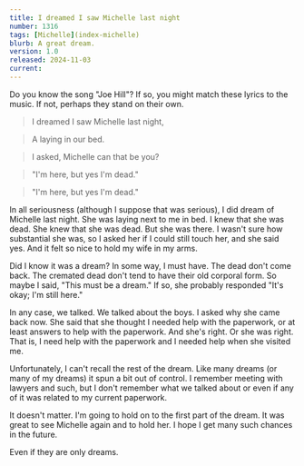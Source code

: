 ```yaml
---
title: I dreamed I saw Michelle last night
number: 1316
tags: [Michelle](index-michelle)
blurb: A great dream.
version: 1.0
released: 2024-11-03
current: 
---
```

Do you know the song "Joe Hill"? If so, you might match these lyrics to the music. If not, perhaps they stand on their own.

> I dreamed I saw Michelle last night,

> A laying in our bed.

> I asked, Michelle can that be you?

> "I'm here, but yes I'm dead." 

> "I'm here, but yes I'm dead."

In all seriousness (although I suppose that was serious), I did dream of Michelle last night. She was laying next to me in bed. I knew that she was dead. She knew that she was dead. But she was there. I wasn't sure how substantial she was, so I asked her if I could still touch her, and she said yes. And it felt so nice to hold my wife in my arms. 

Did I know it was a dream? In some way, I must have. The dead don't come back. The cremated dead don't tend to have their old corporal form. So maybe I said, "This must be a dream." If so, she probably responded "It's okay; I'm still here."

In any case, we talked. We talked about the boys. I asked why she came back now. She said that she thought I needed help with the paperwork, or at least answers to help with the paperwork. And she's right. Or she was right. That is, I need help with the paperwork and I needed help when she visited me.

Unfortunately, I can't recall the rest of the dream. Like many dreams (or many of my dreams) it spun a bit out of control. I remember meeting with lawyers and such, but I don't remember what we talked about or even if any of it was related to my current paperwork.

It doesn't matter. I'm going to hold on to the first part of the dream. It was great to see Michelle again and to hold her. I hope I get many such chances in the future.

Even if they are only dreams.
